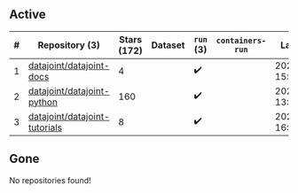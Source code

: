 ## Active
| # | Repository (3) | Stars (172) | Dataset | `run` (3) | `containers-run` | Last Modified |
| --- | --- | --- | --- | --- | --- | --- |
| 1 | [datajoint/datajoint-docs](https://github.com/datajoint/datajoint-docs) | 4 |  | :heavy_check_mark: |  | 2024-03-19 15:25:41+00:00 |
| 2 | [datajoint/datajoint-python](https://github.com/datajoint/datajoint-python) | 160 |  | :heavy_check_mark: |  | 2024-03-22 13:48:24+00:00 |
| 3 | [datajoint/datajoint-tutorials](https://github.com/datajoint/datajoint-tutorials) | 8 |  | :heavy_check_mark: |  | 2023-12-08 16:52:44+00:00 |

## Gone
No repositories found!
